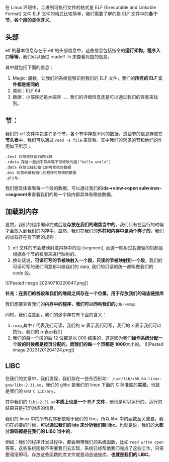 在 Linux 环境中，二进制可执行文件的格式是 ELF (Executable and Linkable Format) 文件
ELF 文件的格式比较简单，我们需要了解的是 ELF 文件中的**各个节，各个段的具体含义**。
## 头部
elf 的基本信息存在于 elf 的头部信息中，这些信息包括指令的**运行架构，程序入口等等**，我们可以通过 readelf -h 来查看对应的信息。

其中就包括下面的信息：
1. Magic: 魔数，让我们的系统能够识别我们的 ELF 文件，我们的**所有的 ELF 文件都是相同的**
2. 类别：ELF 64
3. 数据：小端序还是大端序
..... 我们的详细信息还是可以通过我们的百度来找到。


## 节：
我们的 elf 文件中包含许多个节，各个节中存放不同的数据，这些节的信息存放在**节头表**中，我们可以通过 `read -s file` 来查看。其中我们的常见的节和他们的作用如下所示：
```
.text 存放程序运行的代码
.rdata 存放一些如字符串等不可修改的值("hello world")
.data 存放已经初始化的可修改的数据
.bss 存放未被初始化的程序可修改的数据
.plt与.
```

我们想具体查看每一个段的数据，可以通过我们的**ida->view->open subviews->segment**来查看我们的每一个段内都具体有哪些数据。

## 加载到内存
显然，我们的程序编译完成后是**存放在我们的磁盘当中的**，我们只有在运行的时候才会放入到我们的内存中，显然，我们在我们的**外村和内存中是两个样子的**，我们的加载存在有下面的规则：
1. elf 文件的节会被映射进内存中的段 (segment), 而这一映射过程遵循的机制是根据各个节的权限来进行映射的。
2. 换句话说，**可读可写的节被映射入一个段，只读的节被映射到一个段**。我们的可读可写的我们同意都叫做我们的 data, 我们的只读的统一都叫做我们的 code 段。

![[Pasted image 20240710220847.png]]

**补充：在我们的栈段和我们的堆段之间存在一个位置，用于存放我们的动态链接库**

我们想要查看我们的**内存中的程序，我们可以同构我们的**`gdb->mmap`

同时，我们注意到，我们的途中存在有下面的含义：
1. `rwxp`,其中 r 代表我们可读，我们的 w 表示我们可写，我们的 x 表示我们可以执行，我们的 p 表示我们
2. 我们的每一个段的后 12 位都是以 000 结束的，这是因为我们**操作系统分配一个段的时候都是按页分配的，而我们的每一个页都是 1000**大小的。
![[Pasted image 20231201204124.png]]
## LIBC
在我们的文章中，我们发现，我们存在一些东西形如：
`/usr/lib/x86_64-linux-gnu/libc-2.31.so`，我们的 glibc 是我们的 linux 下面的 C 标准库的**实现**，也就是我们的 `GNU C Library`，

其中我们的 `libc-2.31.so`**本质上也是一个 ELF 文件**，他也是可以运行的，运行的结果只是打印对应的信息。

我们的 linux 中的所有程序都依赖于我们的 libc，所以 libc 中的函数至关重要，我们在必要的时候，**可以通过我们的 ida 来分析我们额 libc**。也就是说，我们的**大部分源码都是在我们的 LIBC 当中的**。

例如：我们的程序开发过程中，都会用带我们的系统函数，比如 `read write open` 等等，这些系统函数不需要我们去实现，系统已经帮助我们完成了这些工作，只需要调用即可。存放这些函数的库文件就是动态链接库。**也就是我们的 LIBC**。